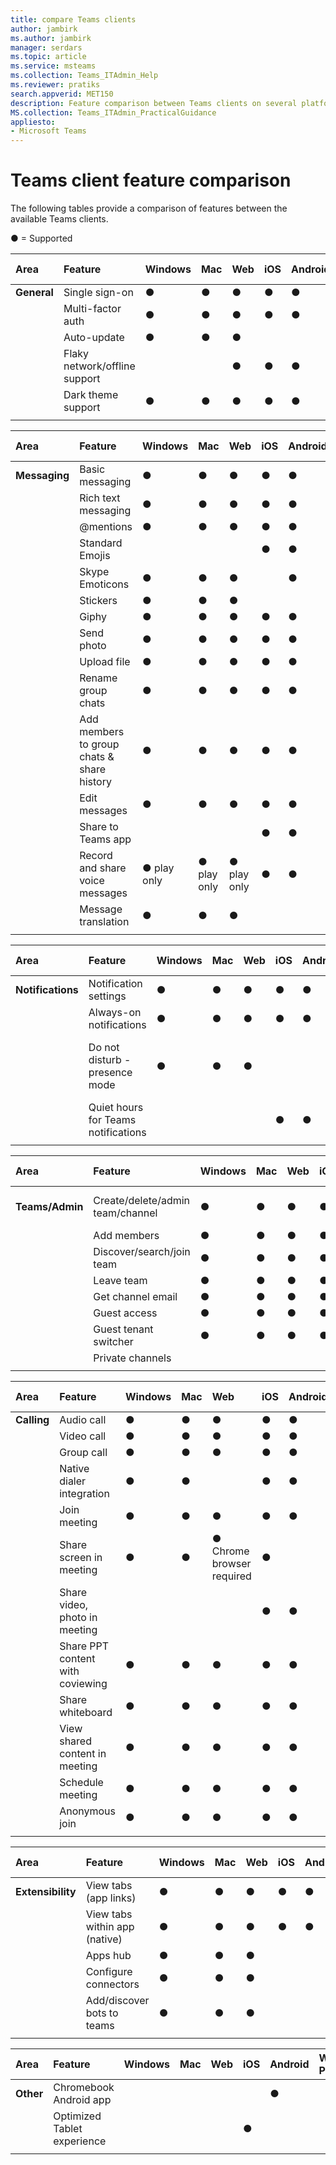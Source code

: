 ```yaml
---
title: compare Teams clients
author: jambirk
ms.author: jambirk
manager: serdars
ms.topic: article
ms.service: msteams
ms.collection: Teams_ITAdmin_Help
ms.reviewer: pratiks
search.appverid: MET150
description: Feature comparison between Teams clients on several platforms.
MS.collection: Teams_ITAdmin_PracticalGuidance
appliesto:
- Microsoft Teams
---  
```


# Teams client feature comparison

The following tables provide a comparison of features between the available Teams clients. 

● = Supported

|Area|Feature|Windows|Mac |Web |iOS |Android|Windows Phone|Comment|
|:---|:--- |:--- |:---|:---|:---|:--- |:---|:---|
|**General**|Single sign-on|●|●|●|●|●|●|||
| |Multi-factor auth|●|●|●|●|●|●|||
| |Auto-update|●|●|●| | | |||
| |Flaky network/offline support|| |●|●|●|||
| |Dark theme support|●|●|●|●|●| |||
| |||||   |   | |||

|Area|Feature|Windows|Mac |Web |iOS |Android|Windows Phone|Comment|
|:---|:--- |:--- |:---|:---|:---|:--- |:---|:---|
|**Messaging**|Basic messaging|●|●|●|●|●|●|||
| |Rich text messaging|●|●|●|●|●| |||
| |@mentions|●|●|●|●|●|●|||
| |Standard Emojis| | | |●|●| | ||
| |Skype Emoticons|●|●|●| |●| |||
| |Stickers|●|●|●| | | |||
| |Giphy|●|●|●|●|●|●|||
| |Send photo|●|●|●|●|●| |||
| |Upload file|●|●|●|●|●|   |||
| |Rename group chats|●|●|●|●|●|●|||
| |Add members to group chats & share history|●|●|●|●|●| |||
| |Edit messages|●|●|●|●|●| |||
| |Share to Teams app| | | |●|●| |||
| |Record and share voice messages|● play only|● play only| ● play only|●|●|   |||
| |Message translation|●|●|●|   |   | |||
| |||||   |   | |||

|Area|Feature|Windows|Mac |Web |iOS |Android|Windows Phone|Comment|
|:---|:--- |:--- |:---|:---|:---|:--- |:---|:---|
|**Notifications**|Notification settings|●|●|●|●|●|●|||
| |Always-on notifications|●|●|●|●|●|●|||
| |Do not disturb - presence mode|●|●|●| | | |On mobile, OS has a DND mode|
| |Quiet hours for Teams notifications| | | |●|●| |||
| |||||   |   | |||

|Area|Feature|Windows|Mac |Web |iOS |Android|Windows Phone|Comment|
|:---|:--- |:--- |:---|:---|:---|:--- |:---|:---|
|**Teams/Admin**|Create/delete/admin team/channel |●|●|●|●|●| |On mobile, can't add DLs/groups||
| |Add members|●|●|●|●|●|   |||
| |Discover/search/join team|●|●|●|●|●|   |||
| |Leave team|●|●|●|●|●| |||
| |Get channel email|●|●|●|●|●|   |||
| |Guest access|●|●|●|●|●|   |||
||Guest tenant switcher|●|●|●|●|●|   |||
| |Private channels|   |   |   |   |   | |||
| |||||   |   | |||

|Area|Feature|Windows|Mac |Web |iOS |Android|Windows Phone|Comment|
|:---|:--- |:--- |:---|:---|:---|:--- |:---|:---|
|**Calling**|Audio call|●|●|●|●|●|   |||
| |Video call|●|●|●|●|●|   |||
| |Group call|●|●|●|●|●|   |||
| |Native dialer integration|●|●| |●|●|   |||
| |Join meeting|●|●|●|●|●|   |||
| |Share screen in meeting|●|●| ● Chrome browser required|●|   | |||
| |Share video, photo in meeting| | | |●|●| |||
| |Share PPT content with coviewing|●|●|●|●|●|   |||
| |Share whiteboard|●|●|●|●|●| |||
| |View shared content in meeting|●|●|●|●|●| |||
| |Schedule meeting|●|●|●|●|●| |||
| |Anonymous join|●|●|●|●|●| |||
| |||||   |   | |||

|Area|Feature|Windows|Mac |Web |iOS |Android|Windows Phone|Comment|
|:---|:--- |:--- |:---|:---|:---|:--- |:---|:---|
|**Extensibility**|View tabs (app links)|●|●|●|●|●|●|||
| |View tabs within app (native)|●|●|●|●|●| |||
| |Apps hub|●|●|●|   |   | |||
| |Configure connectors|●|●|●|   |   | |||
| |Add/discover bots to teams|●|●|●|   |   |   |||
| |||||   |   | |||

|Area|Feature|Windows|Mac |Web |iOS |Android|Windows Phone|Comment|
|:---|:--- |:--- |:---|:---|:---|:--- |:---|:---|
|**Other**|Chromebook Android app| | | | |●| |||
| |Optimized Tablet experience| | | |●|   | |||
|||||||||||
